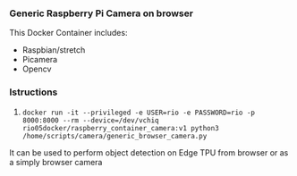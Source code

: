 
### Generic Raspberry Pi Camera on browser

This Docker Container includes: 

* Raspbian/stretch
* Picamera
* Opencv

### Istructions

1. `docker run -it --privileged -e USER=rio -e PASSWORD=rio -p 8000:8000 --rm --device=/dev/vchiq rio05docker/raspberry_container_camera:v1 python3 /home/scripts/camera/generic_browser_camera.py`

It can be used to perform object detection on Edge TPU from browser or as a simply browser camera
